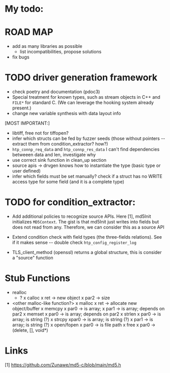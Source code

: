 # My todo:

# ROAD MAP
- add as many libraries as possible
  - list incompatibilities, propose solutions
- fix bugs

# TODO driver generation framework
- check poetry and documentation (pdoc3)
- Special treatment for known types, such as stream objects in C++ and `FILE*`
  for standard C. (We can leverage the hooking system already present.)
- change new variable synthesis with data layout info

[MOST IMPORTANT:]
- libtiff, free not for tiffopen? 
- infer which structs can be fed by fuzzer seeds (those without pointers -- extract them from condition_extractor? how?)
- `htp_connp_req_data` and `htp_connp_res_data` I can't find dependencies betweeen data and len, investigate why
- use correct sink function in clean_up section
- source apis -> drvgen knows how to instantiate the type (basic type or user defined)
- infer which fields must be set manually? check if a struct has no WRITE access
  type for some field (and it is a complete type)

# TODO for condition_extractor:
- Add additional policies to recognize source APIs. Here [1], md5Init
  initializes `MD5Context`. The gist is that md5Init just writes into fields but
  does not read from any. Therefore, we can consider this as a source API
- Extend condition check with field types (the three-fields relations). See if
  it makes sense -- double check `htp_config_register_log`

- TLS_client_method (openssl) returns a global structure, this is consider a "source" function

# Stub Functions
- realloc
  - ?
x calloc
  x ret -> new object
  x par2 -> size
- <other malloc-like function?>
x malloc
  x ret -> allocate new object/buffer
x memcpy
  x par0 -> is array;
  x par1 -> is array; depends on par2
x memset
  x par0 -> is array; depends on par2
x strlen
  x par0 -> is array; is string (?)
x strcpy
  xpar0 -> is array; is string (?)
  x par1 -> is array; is string (?)
x open/fopen
  x par0 -> is file path
x free
  x par0 -> (delete, [], void*)

# Links

[1] https://github.com/Zunawe/md5-c/blob/main/md5.h